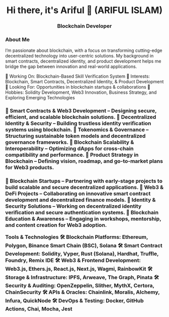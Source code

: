 <h1 align="center">Hi there, it's Ariful 👋 (ARIFUL ISLAM)</h1>
<h3 align="center">Blockchain Developer </h3>

<p>
<h3>About Me</h3>
I’m passionate about blockchain, with a focus on transforming cutting-edge decentralized technology into user-centric solutions. My background in smart contracts, decentralized identity, and product development helps me bridge the gap between innovation and real-world applications.
</p>
<p>
🔹 Working On: Blockchain-Based Skill Verification System
🔹 Interests: Blockchain, Smart Contracts, Decentralized Identity, & Product Development
🔹 Looking For: Opportunities in blockchain startups & collaborations
🔹 Hobbies: Solidity Development, Web3 Innovation, Business Strategy, and Exploring Emerging Technologies
 </p>
  <p>
<h3 My Focus Areas</h3>
📌 Smart Contracts & Web3 Development – Designing secure, efficient, and scalable blockchain solutions.
📌 Decentralized Identity & Security – Building trustless identity verification systems using blockchain.
📌 Tokenomics & Governance – Structuring sustainable token models and decentralized governance frameworks.
📌 Blockchain Scalability & Interoperability – Optimizing dApps for cross-chain compatibility and performance.
📌 Product Strategy in Blockchain – Defining vision, roadmap, and go-to-market plans for Web3 products.
   </p>
    <p>
<h3 Collaboration Opportunities</h3>
🤝 Blockchain Startups – Partnering with early-stage projects to build scalable and secure decentralized applications.
🤝 Web3 & DeFi Projects – Collaborating on innovative smart contract development and decentralized finance models.
🤝 Identity & Security Solutions – Working on decentralized identity verification and secure authentication systems.
🤝 Blockchain Education & Awareness – Engaging in workshops, mentorship, and content creation for Web3 adoption.
 </p>
  <p>
Tools & Technologies
🛠 Blockchain Platforms: Ethereum, Polygon, Binance Smart Chain (BSC), Solana
🛠 Smart Contract Development: Solidity, Vyper, Rust (Solana), Hardhat, Truffle, Foundry, Remix IDE
🛠 Web3 & Frontend Development: Web3.js, Ethers.js, React.js, Next.js, Wagmi, RainbowKit
🛠 Storage & Infrastructure: IPFS, Arweave, The Graph, Pinata
🛠 Security & Auditing: OpenZeppelin, Slither, MythX, Certora, ChainSecurity
🛠 APIs & Oracles: Chainlink, Moralis, Alchemy, Infura, QuickNode
🛠 DevOps & Testing: Docker, GitHub Actions, Chai, Mocha, Jest
 </p>
